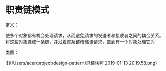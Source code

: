 # 职责链模式

定义：

使多个对象都有机会处理请求，从而避免请求的发送者和接收者之间的耦合关系。将这些对象连成一条链，并沿着这条链传递该请求，直到有一个对象处理它为

类图：

![](/Users/acer/project/design-pattern/屏幕快照 2019-01-13 20.19.58.png)

